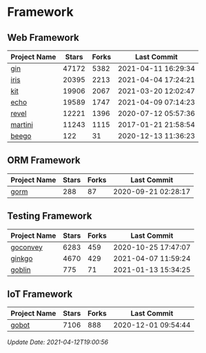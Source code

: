 # Framework

## Web Framework
| Project Name | Stars | Forks | Last Commit |
| ------------ | ----- | ----- | ----------- |
| [gin](https://github.com/gin-gonic/gin) | 47172 | 5382 | 2021-04-11 16:29:34 |
| [iris](https://github.com/kataras/iris) | 20395 | 2213 | 2021-04-04 17:24:21 |
| [kit](https://github.com/go-kit/kit) | 19906 | 2067 | 2021-03-20 12:02:47 |
| [echo](https://github.com/labstack/echo) | 19589 | 1747 | 2021-04-09 07:14:23 |
| [revel](https://github.com/revel/revel) | 12221 | 1396 | 2020-07-12 05:57:36 |
| [martini](https://github.com/go-martini/martini) | 11243 | 1115 | 2017-01-21 21:58:54 |
| [beego](https://github.com/astaxie/beego) | 122 | 31 | 2020-12-13 11:36:23 |

## ORM Framework
| Project Name | Stars | Forks | Last Commit |
| ------------ | ----- | ----- | ----------- |
| [gorm](https://github.com/jinzhu/gorm) | 288 | 87 | 2020-09-21 02:28:17 |

## Testing Framework
| Project Name | Stars | Forks | Last Commit |
| ------------ | ----- | ----- | ----------- |
| [goconvey](https://github.com/smartystreets/goconvey) | 6283 | 459 | 2020-10-25 17:47:07 |
| [ginkgo](https://github.com/onsi/ginkgo) | 4670 | 429 | 2021-04-07 11:59:24 |
| [goblin](https://github.com/franela/goblin) | 775 | 71 | 2021-01-13 15:34:25 |

## IoT Framework
| Project Name | Stars | Forks | Last Commit |
| ------------ | ----- | ----- | ----------- |
| [gobot](https://github.com/hybridgroup/gobot) | 7106 | 888 | 2020-12-01 09:54:44 |

*Update Date: 2021-04-12T19:00:56*
